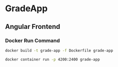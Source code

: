 # GradeApp

## Angular Frontend

### Docker Run Command

```bash
docker build -t grade-app -f Dockerfile grade-app
```

```bash
docker container run -p 4200:2400 grade-app
```